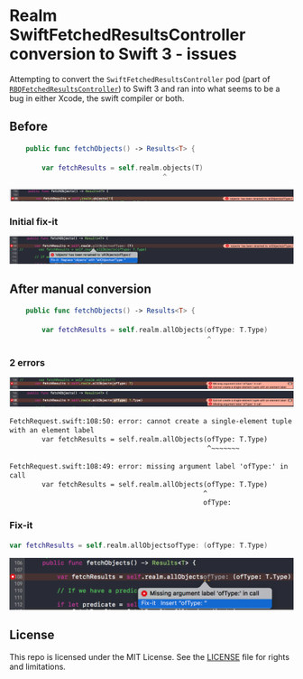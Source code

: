 # Realm SwiftFetchedResultsController conversion to Swift 3 - issues

Attempting to convert the `SwiftFetchedResultsController` pod (part of [`RBQFetchedResultsController`](https://github.com/Roobiq/RBQFetchedResultsController)) to Swift 3 and ran into what seems to be a bug in either Xcode, the swift compiler or both.

## Before

```swift
    public func fetchObjects() -> Results<T> {

        var fetchResults = self.realm.objects(T)
                                      ^
```

![](images/1-before.png)

### Initial fix-it

![](images/2-fixit.png)

## After manual conversion

```swift
    public func fetchObjects() -> Results<T> {

        var fetchResults = self.realm.allObjects(ofType: T.Type)
                                                 ^
```

### 2 errors


![](images/3-errors.png)
![](images/4-errors.png)

```
FetchRequest.swift:108:50: error: cannot create a single-element tuple with an element label
        var fetchResults = self.realm.allObjects(ofType: T.Type)
                                                 ^~~~~~~~

FetchRequest.swift:108:49: error: missing argument label 'ofType:' in call
        var fetchResults = self.realm.allObjects(ofType: T.Type)
                                                ^
                                                ofType:
```

### Fix-it

```swift
var fetchResults = self.realm.allObjectsofType: (ofType: T.Type)
```

![](images/5-fixit.png)


## License

This repo is licensed under the MIT License. See the [LICENSE](LICENSE.md) file for rights and limitations.

